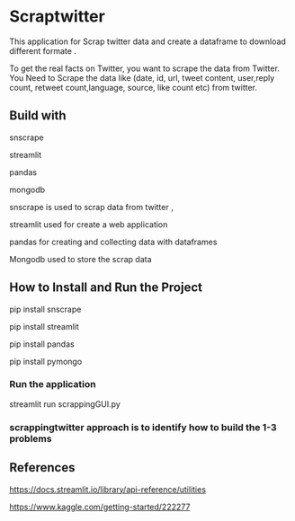 # Scraptwitter

This application for Scrap twitter data and create a dataframe to download different formate .

To get the real facts on Twitter, you want to scrape the data from Twitter. You Need to Scrape the data like (date, id, url, tweet content, user,reply count, retweet count,language, source, like count etc) from twitter.


## Build with

snscrape

streamlit

pandas

mongodb

snscrape is used to scrap data from twitter , 

streamlit used for create a web application 

pandas for creating and collecting data with dataframes

Mongodb used to store the scrap data

## How to Install and Run the Project

pip install snscrape

pip install streamlit

pip install pandas

pip install pymongo

### Run the application

streamlit run scrappingGUI.py


### scrappingtwitter approach is to identify how to build the 1-3 problems


## References

https://docs.streamlit.io/library/api-reference/utilities

https://www.kaggle.com/getting-started/222277



